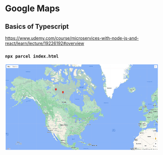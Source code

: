 # Google Maps

## Basics of Typescript

https://www.udemy.com/course/microservices-with-node-js-and-react/learn/lecture/19226192#overview

### `npx parcel index.html`

![Google Maps](/preview.png)
